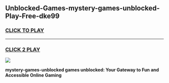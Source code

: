 
## Unblocked-Games-mystery-games-unblocked-Play-Free-dke99
<h3>
<a href="https://premium76.site?title=mystery-games-unblocked&ref=18A1">CLICK TO PLAY</a></h3>
<hr>

<h3>
<a href="https://premium76.site?title=mystery-games-unblocked&ref=18A1">CLICK 2 PLAY</a>
  
</h3>

<a href="https://premium76.site?title=mystery-games-unblocked&ref=18A1"><img src="https://clearcache.store/games.png"></a>


**mystery-games-unblocked games unblocked: Your Gateway to Fun and Accessible Online Gaming**
